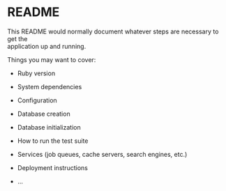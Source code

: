 # README
    
This README would normally document whatever steps are necessary to get the  
application up and running.

Things you may want to cover:  

* Ruby version                    

* System dependencies                
  
* Configuration    

* Database creation  

* Database initialization

* How to run the test suite

* Services (job queues, cache servers, search engines, etc.)

* Deployment instructions

* ...
